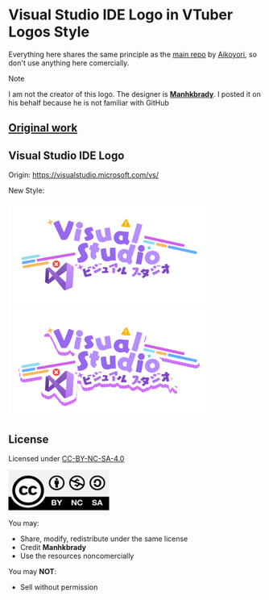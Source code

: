 # Visual Studio IDE Logo in VTuber Logos Style

Everything here shares the same principle as the [main repo](https://github.com/Aikoyori/ProgrammingVTuberLogos) by [Aikoyori](https://github.com/Aikoyori), so don't use anything here comercially.

> [!NOTE]
> I am not the creator of this logo. The designer is [**Manhkbrady**](https://www.behance.net/Manhkbrady). I posted it on his behalf because he is not familiar with GitHub
> ## [Original work](https://www.behance.net/gallery/196715739/Logofolio)

## Visual Studio IDE Logo
Origin: https://visualstudio.microsoft.com/vs/

New Style: 

<img width="400" src="VisualStudio/VisualStudioLogo.png">
<img width="400" src="VisualStudio/VisualStudioLogoShadow.png">

## License
Licensed under [CC-BY-NC-SA-4.0](https://creativecommons.org/licenses/by-nc-sa/4.0/deed.en)

<img src="CC-BY-NC-SA-4.0.jpg" width="200" height="80" alt="CC-BY-NC-SA-4.0">

You may:
- Share, modify, redistribute under the same license
- Credit **Manhkbrady**
- Use the resources noncomercially

You may **NOT**:
- Sell without permission
